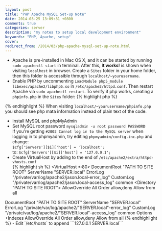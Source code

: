 ```yaml
---
layout: post
title: "PHP Apache MySQL Set-up Note"
date: 2014-03-25 13:09:31 +0800
comments: true
categories: server 
description: "my notes to setup local development environment"
keywords: "PHP, Apache, setup"
cover: 
redirect_from: /2014/03/php-apache-mysql-set-up-note.html
---
```


- Apache is pre-installed in Mac OS X, and it can be started by running `sudo apachectl start` in terminal. After this, **It works!** is shown when visiting `localhost` in browser. Create a `Sites` folder in your home folder, then this folder is accessible through `localhost/~yourusername`. 
- Enable PHP by uncommenting `LoadModule php5_module libexec/apache2/libphp5.so` in `/etc/apache2/httpd.conf`. Then restart Apache via `sudo apachectl restart`. To verify if php works, creating a `phpinfo.php` in the `Sites` folder:
{% highlight php %}
<?php
  phpinfo();
?>  
{% endhighlight %}
When visiting `localhost/~yourusername/phpinfo.php` you should see php mata information instead of plain text of the code.  
- Install MySQL and phpMyAdmin
- Set MySQL root password `mysqladmin -u root password PASSWORD`  
If you're getting `#2002 Cannot log in to the MySQL server` when logging in to phpmyadmin, try editing `phpmyadmin/config.inc.php` and change:  
`$cfg['Servers'][$i]['host'] = 'localhost';`  
to:
`$cfg['Servers'][$i]['host'] = '127.0.0.1';`  
- Create VirtualHost by adding to the end of `/etc/apache2/extra/httpd-vhosts.conf`  
{% highlight sh %}
<VirtualHost *:80>
  DocumentRoot "PATH TO SITE ROOT"
  ServerName "SERVER.local"
  ErrorLog "/private/var/log/apache2/jason.local-error_log"
  CustomLog "/private/var/log/apache2/jason.local-access_log" common
  <Directory "PATH TO SITE ROOT">
    AllowOverride All
    Order allow,deny
    Allow from all
  </Directory>
</VirtualHost>
<VirtualHost *:80>
  DocumentRoot "PATH TO SITE ROOT"
  ServerName "SERVER.local"
  ErrorLog "/private/var/log/apache2/"SERVER.local"-error_log"
  CustomLog "/private/var/log/apache2/"SERVER.local"-access_log" common
  <Directory "PATH TO SITE ROOT">
    Options +Indexes
    AllowOverride All
    Order allow,deny
    Allow from all
  </Directory>
</VirtualHost>
{% endhighlight %}
- Edit `/etc/hosts` to append ```127.0.0.1  SERVER.local```